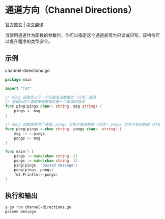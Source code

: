 # 通道方向（Channel Directions）

[官方原文](https://gobyexample.com/channel-directions) | [中文翻译](https://gobyexample-cn.github.io/channel-directions)

当使用通道作为函数的参数时，你可以指定这个通道是否为只读或只写。该特性可以提升程序的类型安全。

## 示例

channel-directions.go

```go
package main

import "fmt"

// ping 函数定义了一个只能发送数据的（只写）通道
// 尝试从这个通道接收数据会是一个编译时错误
func ping(pings chan<- string, msg string) {
	pings <- msg
}

// pong 函数接收两个通道，pings 仅用于接收数据（只读），pongs 仅用于发送数据（只写）
func pong(pings <-chan string, pongs chan<- string) {
	msg := <-pings
	pongs <- msg
}

func main() {
	pings := make(chan string, 1)
	pongs := make(chan string, 1)
	ping(pings, "passed message")
	pong(pings, pongs)
	fmt.Println(<-pongs)
}
```

## 执行和输出

```
$ go run channel-directions.go
passed message
```
